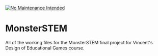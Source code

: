 [![No Maintenance Intended](http://unmaintained.tech/badge.svg)](http://unmaintained.tech/)

MonsterSTEM
===========

All of the working files for the MonsterSTEM final project for Vincent's Design of Educational Games course.

